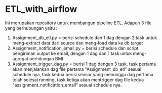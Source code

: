 # ETL_with_airflow

Ini merupakan repository untuk membangun pipeline ETL.
Adapun 3 file yang berhubungan yaitu :
1. Assignment_db_etl.py = berisi schedule dan 1 dag dengan 2 task untuk meng-extract data dari source dan meng-load data ke db target
2. Assignment_notification_email.py = berisi schedule dan script pengiriman output ke email, dengan 1 dag dan 1 task untuk meng-agregat perhitungan BMI
3. Assignment_trigger_dag.py = berisi 1 dag dengan 3 task, task pertama akan menjalankan dag file pertama "Assignment_db_etl" sesuai schedule nya, task kedua berisi sensor yang menunggu dag pertama telah selesai running, task ketiga akan mentrigger dag file kedua "assignment_notification_email" sesuai schedule nya.
